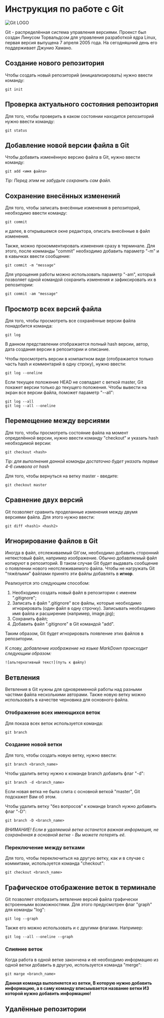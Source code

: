 # Инструкция по работе с Git

![Git LOGO](Git-logo.png)

Git - распределённая система управления версиями. Проекст был создан Линусом Торвальдсом для управления разработкой ядра Linux, первая версия выпущена 7 апреля 2005 года. На сегодняшний день его поддерживает Джунио Хамано.

## Создание нового репозитория

Чтобы создать новый репозиторий (инициализировать) нужно ввести команду:

    git init
    
## Проверка актуального состояния репозитория

Для того, чтобы проверить в каком состоянии находится репозиторий нужно ввести команду:

    git status

## Добавление новой версии файла в Git

Чтобы добавить изменённую версию файла в Git, нужно ввести команду:

    git add <имя файла>

*Tip: Перед этим не забудьте сохранить сам файл.*

## Сохранение внесённых изменений

Для того, чтобы записать внесённые изменения в репозиторий, необходимо ввести команду:

    git commit

и далее, в открывшемся окне редактора, описать внесённые в файл изменения.

Также, можно прокомментировать изменения сразу в терминале. Для этого, после комманды "commit" необходимо добавить параметр "-m" и в кавычках ввести сообщение:

    git commit -m "message"

Для упрощения работы можно использовать параметр "-am", который позволяет одной командой сохранить изменения и зафиксировать их в репозитории:

    git commit -am "message"

## Просмотр всех версий файла

Для того, чтобы просмотреть все сохранённые версии файла понадобится команда:

    git log

В данном представлении отображается полный hash версии, автор, дата создания версии в репозитории и описание.

Чтобы просмотреть версии в компактном виде (отображается только часть hash и комментарий в одну строку), нужно ввести:

    git log --oneline

Если текущее положение HEAD не совпадает с веткой master, Git покажет версии только до текущего положения. Чтобы вывести на экран все версии файла, поможет параметр "--all":

    git log --all
    git log --all --oneline

## Перемещение между версиями

Для того, чтобы просмотреть состояние файла на момент определённой версии, нужно ввести команду "checkout" и указать hash необходимой версии:

    git checkout <hash>

*Tip: для выполнения данной команды достаточно будет указать первые 4-6 символа от hash*

Для того, чтобы вернуться на ветку master - введите:

    git checkout master

## Сравнение двух версий

Git  позволяет сравнить проделанные изменения между двумя версиями файла. Для этого нужно ввести:

    git diff <hash1> <hash2>

## Игнорирование файлов в Git

Иногда в файл, отслеживаемый Git'ом, необходимо добавить сторонний нетекстовый файл, например изображение. Обычно добавляемый файл копируют в репозиторий. В таком случае Git будет выдавать сообщение о появлении нового неотслеживаемого файла. Чтобы не нагружать Git "тяжёлыми" файлами принято эти файлы добавлять в **игнор**.

Реализуется это следующим способом:

1. Необходимо создать новый файл в репозитории с именем ".gitignore";
2. Записать в файл ".gitignore" все файлы, которые необходимо игнорировать (один файл в одну строчку). Записывать необходимо имя файла и расширение (например, image.jpg);
3. Сохранить файл;
4. Добавить файл ".gitignore" в Git командой "add".

Таким образом, Git будет игнорировать появление этих файлов в репозитории.

*К слову, добавление изображение на языке MarkDown происходит следующим образом:*

    ![альтернативный текст](путь к файлу)

## Ветвления

Ветвления в Git нужны для одновременной работы над разными частями файла несколькими авторами. Также новую ветку можно использовать в качестве черновика для основного файла.

### Отображение всех имеющихся веток

Для показа всех веток используется команда:

    git branch

### Создание новой ветки

Для того, чтобы создать новую ветку, нужно ввести:

    git branch <branch_name>

Чтобы удалить ветку нужно к команде branch добавить флаг "-d":

    git branch -d <branch_name>

Если новая ветка не была слита с основной веткой "master", Git подскажет Вам об этом.

Чтобы удалить ветку "без вопросов" к команде branch нужно добавить флаг "-D":

    git branch -D <branch_name>

*ВНИМАНИЕ! Если в удаляемой ветке останется важная информация, не сохранённая в основной ветке - Вы можете потерять её.*

### Переключение между ветками

Для того, чтобы переключиться на другую ветку, как и в случае с коммитами, используется команда "checkout":

    git checkout <branch_name>

## Графическое отображение веток в терминале

Git позволяет отобразить ветвление версий файла графически встроенными возможностями. Для этого предусмотрен флаг "graph" для команды "log":

    git log --graph

Также его можно использовать и с другими флагами. Например:

    git log --all --oneline --graph
### Слияние веток

Когда работа в одной ветке закончена и её необходимо информацию из одной ветки добавить в другую, используется команда "merge":

    git marge <branch_name>

**Данная команда выполняется из ветки, В которую нужно добавить информацию, а в саму команду вписыывается название ветки ИЗ которой нужно добавить информацию!**

## Удалённые репозитории
